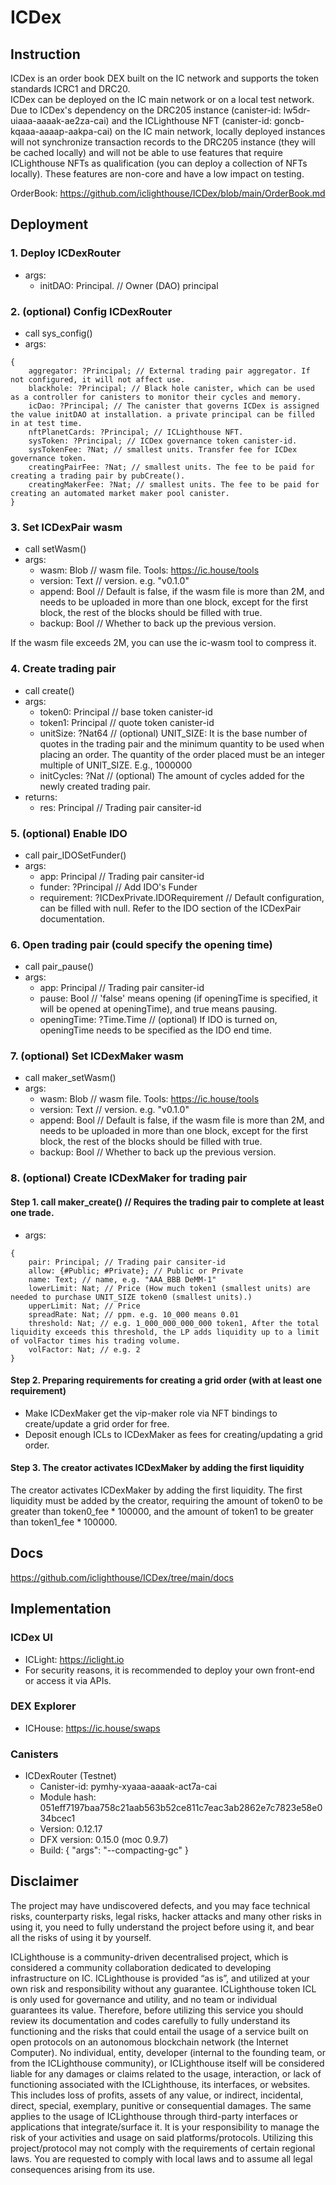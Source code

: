 # ICDex

## Instruction

ICDex is an order book DEX built on the IC network and supports the token standards ICRC1 and DRC20.  
ICDex can be deployed on the IC main network or on a local test network. Due to ICDex's dependency on the DRC205 instance (canister-id: lw5dr-uiaaa-aaaak-ae2za-cai) and the ICLighthouse NFT (canister-id: goncb-kqaaa-aaaap-aakpa-cai) on the IC main network, locally deployed instances will not synchronize transaction records to the DRC205 instance (they will be cached locally) and will not be able to use features that require ICLighthouse NFTs as qualification (you can deploy a collection of NFTs locally). These features are non-core and have a low impact on testing.

OrderBook: https://github.com/iclighthouse/ICDex/blob/main/OrderBook.md

## Deployment

### 1. Deploy ICDexRouter
- args:
    - initDAO: Principal.  // Owner (DAO) principal

### 2. (optional) Config ICDexRouter
- call sys_config()
- args: 
```
{
    aggregator: ?Principal; // External trading pair aggregator. If not configured, it will not affect use.
    blackhole: ?Principal; // Black hole canister, which can be used as a controller for canisters to monitor their cycles and memory.
    icDao: ?Principal; // The canister that governs ICDex is assigned the value initDAO at installation. a private principal can be filled in at test time.
    nftPlanetCards: ?Principal; // ICLighthouse NFT.
    sysToken: ?Principal; // ICDex governance token canister-id.
    sysTokenFee: ?Nat; // smallest units. Transfer fee for ICDex governance token.
    creatingPairFee: ?Nat; // smallest units. The fee to be paid for creating a trading pair by pubCreate().
    creatingMakerFee: ?Nat; // smallest units. The fee to be paid for creating an automated market maker pool canister.
}
```

### 3. Set ICDexPair wasm
- call setWasm()
- args:
    - wasm: Blob // wasm file. Tools: https://ic.house/tools
    - version: Text // version.  e.g. "v0.1.0"
    - append: Bool // Default is false, if the wasm file is more than 2M, and needs to be uploaded in more than one block, except for the first block, the rest of the blocks should be filled with true.
    - backup: Bool // Whether to back up the previous version.

If the wasm file exceeds 2M, you can use the ic-wasm tool to compress it.

### 4. Create trading pair
- call create()
- args:
    - token0: Principal // base token canister-id
    - token1: Principal // quote token canister-id
    - unitSize: ?Nat64 // (optional) UNIT_SIZE: It is the base number of quotes in the trading pair and the minimum quantity to be used when placing an order. The quantity of the order placed must be an integer multiple of UNIT_SIZE. E.g., 1000000
    - initCycles: ?Nat // (optional) The amount of cycles added for the newly created trading pair.
- returns:
    - res: Principal // Trading pair cansiter-id

### 5. (optional) Enable IDO
- call pair_IDOSetFunder()
- args:
    - app: Principal // Trading pair cansiter-id
    - funder: ?Principal // Add IDO's Funder
    - requirement: ?ICDexPrivate.IDORequirement // Default configuration, can be filled with null. Refer to the IDO section of the ICDexPair documentation.

### 6. Open trading pair (could specify the opening time)
- call pair_pause()
- args:
    - app: Principal // Trading pair cansiter-id
    - pause: Bool // 'false' means opening (if openingTime is specified, it will be opened at openingTime), and true means pausing.
    - openingTime: ?Time.Time // (optional) If IDO is turned on, openingTime needs to be specified as the IDO end time.

### 7. (optional) Set ICDexMaker wasm
- call maker_setWasm()
- args:
    - wasm: Blob // wasm file. Tools: https://ic.house/tools
    - version: Text // version.  e.g. "v0.1.0"
    - append: Bool // Default is false, if the wasm file is more than 2M, and needs to be uploaded in more than one block, except for the first block, the rest of the blocks should be filled with true.
    - backup: Bool // Whether to back up the previous version.

### 8. (optional) Create ICDexMaker for trading pair
#### Step 1. call maker_create() // Requires the trading pair to complete at least one trade.
- args: 
```
{
    pair: Principal; // Trading pair cansiter-id
    allow: {#Public; #Private}; // Public or Private
    name: Text; // name, e.g. "AAA_BBB DeMM-1"
    lowerLimit: Nat; // Price (How much token1 (smallest units) are needed to purchase UNIT_SIZE token0 (smallest units).)
    upperLimit: Nat; // Price
    spreadRate: Nat; // ppm. e.g. 10_000 means 0.01
    threshold: Nat; // e.g. 1_000_000_000_000 token1, After the total liquidity exceeds this threshold, the LP adds liquidity up to a limit of volFactor times his trading volume.
    volFactor: Nat; // e.g. 2
}
```
#### Step 2. Preparing requirements for creating a grid order (with at least one requirement)
- Make ICDexMaker get the vip-maker role via NFT bindings to create/update a grid order for free. 
- Deposit enough ICLs to ICDexMaker as fees for creating/updating a grid order.

#### Step 3. The creator activates ICDexMaker by adding the first liquidity
The creator activates ICDexMaker by adding the first liquidity.
The first liquidity must be added by the creator, requiring the amount of token0 to be greater than token0_fee * 100000, and the amount of token1 to be greater than token1_fee * 100000.


## Docs

https://github.com/iclighthouse/ICDex/tree/main/docs

## Implementation

### ICDex UI
- ICLight: https://iclight.io
- For security reasons, it is recommended to deploy your own front-end or access it via APIs.

### DEX Explorer
- ICHouse: https://ic.house/swaps

### Canisters

- ICDexRouter (Testnet)
    - Canister-id: pymhy-xyaaa-aaaak-act7a-cai
    - Module hash: 051eff7197baa758c21aab563b52ce811c7eac3ab2862e7c7823e58e034bcec1
    - Version: 0.12.17
    - DFX version: 0.15.0 (moc 0.9.7)
    - Build: {
        "args": "--compacting-gc"
    }

## Disclaimer

The project may have undiscovered defects, and you may face technical risks, counterparty risks, legal risks, hacker attacks and many other risks in using it, you need to fully understand the project before using it, and bear all the risks of using it by yourself.

ICLighthouse is a community-driven decentralised project, which is considered a community collaboration dedicated to developing infrastructure on IC. ICLighthouse is provided “as is”, and utilized at your own risk and responsibility without any guarantee. ICLighthouse token ICL is only used for governance and utility, and no team or individual guarantees its value. Therefore, before utilizing this service you should review its documentation and codes carefully to fully understand its functioning and the risks that could entail the usage of a service built on open protocols on an autonomous blockchain network (the Internet Computer). No individual, entity, developer (internal to the founding team, or from the ICLighthouse community), or ICLighthouse itself will be considered liable for any damages or claims related to the usage, interaction, or lack of functioning associated with the ICLighthouse, its interfaces, or websites. This includes loss of profits, assets of any value, or indirect, incidental, direct, special, exemplary, punitive or consequential damages. The same applies to the usage of ICLighthouse through third-party interfaces or applications that integrate/surface it. It is your responsibility to manage the risk of your activities and usage on said platforms/protocols. Utilizing this project/protocol may not comply with the requirements of certain regional laws. You are requested to comply with local laws and to assume all legal consequences arising from its use.
